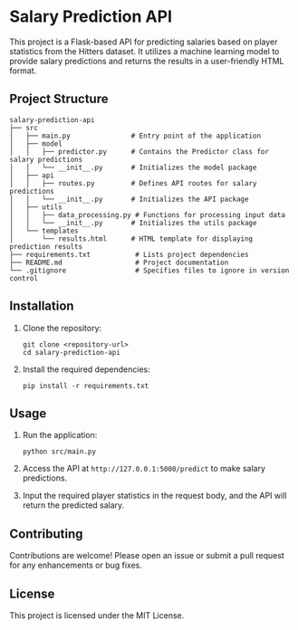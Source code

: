# Salary Prediction API

This project is a Flask-based API for predicting salaries based on player statistics from the Hitters dataset. It utilizes a machine learning model to provide salary predictions and returns the results in a user-friendly HTML format.

## Project Structure

```
salary-prediction-api
├── src
│   ├── main.py               # Entry point of the application
│   ├── model
│   │   ├── predictor.py      # Contains the Predictor class for salary predictions
│   │   └── __init__.py       # Initializes the model package
│   ├── api
│   │   ├── routes.py         # Defines API routes for salary predictions
│   │   └── __init__.py       # Initializes the API package
│   ├── utils
│   │   ├── data_processing.py # Functions for processing input data
│   │   └── __init__.py       # Initializes the utils package
│   └── templates
│       └── results.html      # HTML template for displaying prediction results
├── requirements.txt           # Lists project dependencies
├── README.md                  # Project documentation
└── .gitignore                 # Specifies files to ignore in version control
```

## Installation

1. Clone the repository:
   ```
   git clone <repository-url>
   cd salary-prediction-api
   ```

2. Install the required dependencies:
   ```
   pip install -r requirements.txt
   ```

## Usage

1. Run the application:
   ```
   python src/main.py
   ```

2. Access the API at `http://127.0.0.1:5000/predict` to make salary predictions.

3. Input the required player statistics in the request body, and the API will return the predicted salary.

## Contributing

Contributions are welcome! Please open an issue or submit a pull request for any enhancements or bug fixes.

## License

This project is licensed under the MIT License.
